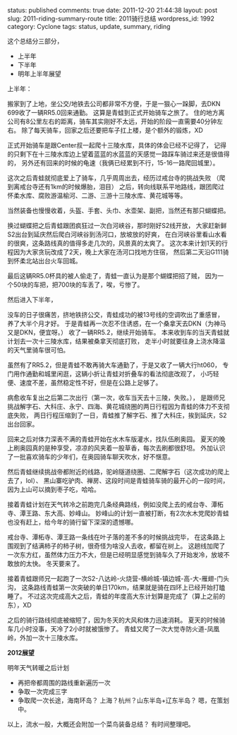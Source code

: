 status: published
comments: true
date: 2011-12-20 21:44:38
layout: post
slug: 2011-riding-summary-route
title: 2011骑行总结
wordpress_id: 1992
category: Cyclone
tags: status, update, summary, riding

这个总结分三部分，

  * 上半年
  * 下半年
  * 明年上半年展望

上半年：


搬家到了上地，坐公交/地铁去公司都非常不方便，于是一狠心一跺脚，去DKN 699收了一辆RR5.0回来通勤。
这算是青蛙到正式开始骑车之旅了。
住的地方离公司有8公里左右的距离，骑车其实刚好不太远，开始的阶段一直需要40分钟左右。
除了每天骑车，回家之后还要把车子扛上楼，是个额外的锻炼，XD

正式开始骑车是跟Center叔一起爬十三陵水库，具体的体会已经不记得了，
记得的只剩下在十三陵水库边上望着蓝蓝的水蓝蓝的天感觉一路踩车骑过来还是很值得的，
另外还有回来的时候的龟速（我俩已经累到不行，15-16一路爬回城里）。

这次之后青蛙就彻底爱上了骑车，几乎周周出去，经历过戒台寺的挑战失败
（爬到离戒台寺还有1km的时候爆胎，泪目）
之后，转向线联系平地路线，跟团爬过怀柔水库、腐败游温榆河、二游、三游十三陵水库、黄花城等等。

当然装备也慢慢收着，头盔、手套、头巾、水壶架、副把，当然还有那只蝴蝶把。

换过蝴蝶把之后青蛙跟团疯狂过一次白河峡谷，那时刚好S2线开放，
大家赶新鲜S2出台到延庆然后爬白河峡谷到汤河口，放坡放的好爽，
在白河峡谷里看山水看的很爽，这条路线真的值得多走几次的，风景真的太爽了。
这次本来计划1天的行程因为大家贪玩改成了2天，晚上大家在汤河口找地方住宿，
然后第二天沿G111骑到怀柔北站出台火车回城。

最后这辆RR5.0杯具的被人偷走了，青蛙一直认为是那个蝴蝶把招了贼，
因为一个50块的车把，把700块的车丢了，唉，亏惨了。

然后进入下半年，

没车的日子很痛苦，挤地铁挤公交，青蛙成功的被13号线的空调吹出了重感冒，养了大半个月才好。
于是青蛙再一次忍不住诱惑，在一个桑拿天去DKN（为神马又是DKN，便宜呀。）
收了一辆RR5.2，继续开始骑车。
本来收到车的当天青蛙就计划去一次十三陵水库，结果被桑拿天彻底打败，
走半小时就要往身上浇水降温的天气里骑车很可怕。

虽然有了RR5.2，但是青蛙不敢再骑大车通勤了，于是又收了一辆大行ht060，
专门用作通勤和城里闲逛，这辆小折让青蛙对折叠车的看法彻底改观了，
小巧轻便、速度不差，虽然稳定性不好，但是在公路上足够了。

病愈收车复出之后第二次出行（第一次，收车当天去十三陵，失败。），
是跟师兄挑战解字石、大科庄、永宁、四海、黄花城绕圈的两日行程因为青蛙的体力不支彻底失败，
两日行程压缩到了一日，青蛙推了解字石、推了大科庄，挨到延庆，S2出台回家。

回来之后对体力深表不满的青蛙开始在水木车版灌水，找队伍刷奥园。
夏天的晚上刷奥园真的是种享受，凉凉的风夹着一股草香，每次去刷都很舒坦。
外加认识了一批喜欢骑车的少年们，在奥园骑车聊天吹水，好不惬意。

然后青蛙继续挑战帝都附近的线路，驼岭隧道绕圈、二爬解字石（这次成功的爬上去了，lol）、
黑山寨吃驴肉、禅房、这段时间是青蛙骑车骑的最开心的一段时间，因为上山可以摘到枣子吃，哈哈。

接着青蛙计划在天气转冷之前跑完几条经典路线，例如没爬上去的戒台寺、潭柘寺、潭王路、东大高、妙峰山。
妙峰山的计划一直被打断，有2次水木党爬妙青蛙也没有赶上，给今年的骑行留下深深的遗憾哪。

戒台寺、潭柘寺、潭王路一条线在叶子落的差不多的时候挑战完毕，
在这条路上围观到了结满柿子的柿子树，很奇怪为啥没人去收，都留在树上。
这趟线加爬了一次东方红，虽然体力压力不大，但是已经明显感觉到骑车久了开始发冷，放坡不敢放的太快。
冬天要来了。

接着青蛙跟师兄一起跑了一次S2-八达岭-火烧营-横岭城-镇边城-高-大-雁翅-门头沟，
这条路线青蛙第一次突破的单日170km，结果就是骑在四环上已经开始打瞌睡了。
不过这次完成高大之后，青蛙的年度高大东计划算是完成了（算上之前的东），XD

之后的骑行路线彻底被缩短了，因为冬天的大风和体力迅速消耗。
夏天的时候骑车几小时没事，天冷了2小时就被饿惨了。 
青蛙又爬了一次大觉寺防火道-凤凰岭，外加一次十三陵水库。

**2012展望**

明年天气转暖之后计划

  * 再把帝都周围的路线重新遍历一次
  * 争取一次完成三字
  * 争取爬一次长途，海南环岛？ 上海？杭州？山东半岛+辽东半岛？ 嗯，在策划中。

以上，流水一般，大概还会附加一个菜鸟装备总结？ 有时间整理吧。
